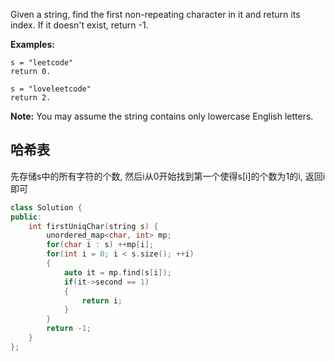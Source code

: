 Given a string, find the first non-repeating character in it and return its index. If it doesn't exist, return -1.

**Examples:**

```
s = "leetcode"
return 0.

s = "loveleetcode"
return 2.
```

 

**Note:** You may assume the string contains only lowercase English letters.



## 哈希表

先存储s中的所有字符的个数, 然后i从0开始找到第一个使得s[i]的个数为1的i, 返回i即可

```c++
class Solution {
public:
    int firstUniqChar(string s) {
        unordered_map<char, int> mp;
        for(char i : s) ++mp[i];
        for(int i = 0; i < s.size(); ++i)
        {
            auto it = mp.find(s[i]);
            if(it->second == 1)
            {
                return i;
            }
        }
        return -1;
    }
};
```

